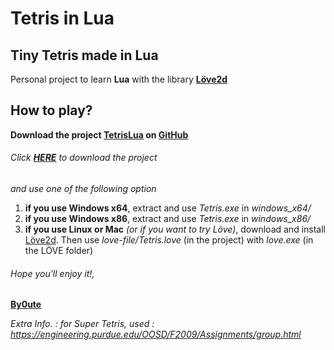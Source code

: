 # Tetris in Lua

## Tiny Tetris made in Lua
Personal project to learn **Lua** with the library [**Löve2d**](https://love2d.org/)

## How to play?
**Download the project [TetrisLua](https://github.com/By0ute/TetrisLua/archive/master.zip) on [GitHub](https://github.com/)**

###### *Click* [**HERE**](https://github.com/By0ute/TetrisLua/archive/master.zip) *to download the project*

*and use one of the following option*

1. **if you use Windows x64**, extract and use *Tetris.exe* in *windows_x64/*
2. **if you use Windows x86**, extract and use *Tetris.exe* in *windows_x86/*
3. **if you use Linux or Mac** *(or if you want to try Löve)*, download and install [Löve2d](https://love2d.org/). Then use *love-file/Tetris.love* (in the project) with *love.exe* (in the LÖVE folder)




###### *Hope you'll enjoy it!*,
[**By0ute**](https://github.com/By0ute)


*Extra Info. : for Super Tetris, used : https://engineering.purdue.edu/OOSD/F2009/Assignments/group.html*